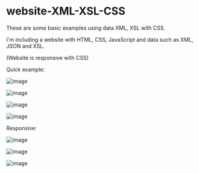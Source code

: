 # website-XML-XSL-CSS
These are some basic examples using data XML, XSL with CSS.

I'm including a website with HTML, CSS, JavaScript and data such as XML, JSON and XSL.

(Website is responsive with CSS)

Quick example:

![image](https://user-images.githubusercontent.com/57594425/168032191-9cdb19ca-0e8e-452b-952f-42d08f46752b.png)

![image](https://user-images.githubusercontent.com/57594425/168032333-4ddd35c2-b4ea-4015-887f-3b1dbb55541e.png)

![image](https://user-images.githubusercontent.com/57594425/168032458-415cd275-6ef4-42fc-aa9f-3adbdba2f172.png)

![image](https://user-images.githubusercontent.com/57594425/168032515-96c70cec-114c-4152-bb96-8631a0c16ed3.png)

Responsive:

![image](https://user-images.githubusercontent.com/57594425/168032704-313db027-03db-4133-94e8-09fed98bc0ea.png)

![image](https://user-images.githubusercontent.com/57594425/168032746-8c8f092f-4e64-4797-be78-19bcd26cb5e4.png)

![image](https://user-images.githubusercontent.com/57594425/168032847-944ca9dc-21c6-4994-9e3d-a5e8e937bb5f.png)
